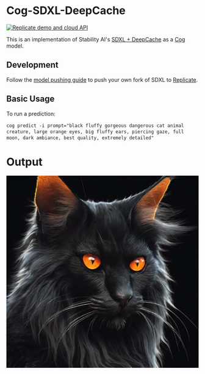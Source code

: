 # Cog-SDXL-DeepCache

[![Replicate demo and cloud API](https://replicate.com/lucataco/sdxl-deepcache/badge)](https://replicate.com/lucataco/sdxl-deepcache)

This is an implementation of Stability AI's [SDXL + DeepCache](https://huggingface.co/docs/diffusers/main/en/optimization/deepcache) as a [Cog](https://github.com/replicate/cog) model.

## Development

Follow the [model pushing guide](https://replicate.com/docs/guides/push-a-model) to push your own fork of SDXL to [Replicate](https://replicate.com).

## Basic Usage

To run a prediction:

    cog predict -i prompt="black fluffy gorgeous dangerous cat animal creature, large orange eyes, big fluffy ears, piercing gaze, full moon, dark ambiance, best quality, extremely detailed"

# Output

![output](output.0.png)
